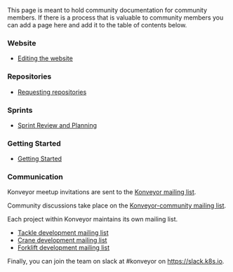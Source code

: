 This page is meant to hold community documentation for community members. If there is a process that is valuable to community members you can add a page here and add it to the table of contents below.

### Website
* [Editing the website](/website.md)

### Repositories
* [Requesting repositories](/repositories.md)

### Sprints
* [Sprint Review and Planning](sprints.md)

### Getting Started
* [Getting Started](gsg.md)


### Communication
Konveyor meetup invitations are sent to the [Konveyor mailing list](https://groups.google.com/g/konveyorio).

Community discussions take place on the [Konveyor-community mailing list](https://groups.google.com/g/konveyor-community).

Each project within Konveyor maintains its own mailing list. 
 * [Tackle development mailing list](https://groups.google.com/g/tackle-dev)
 * [Crane development mailing list](https://groups.google.com/g/crane-dev)
 * [Forklift development mailing list](https://groups.google.com/g/forklift-dev)
 
 Finally, you can join the team on slack at #konveyor on https://slack.k8s.io.
